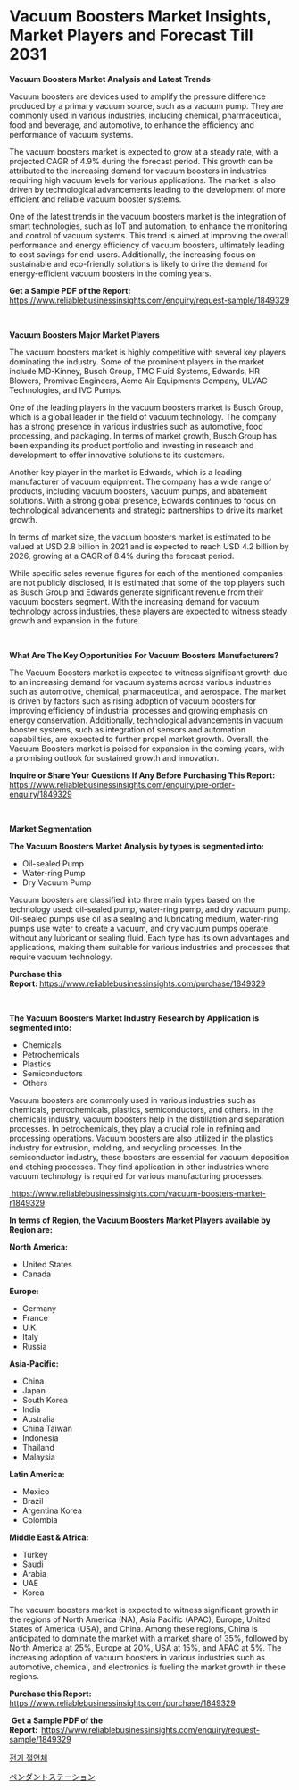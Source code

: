 <p><h1>Vacuum Boosters Market Insights, Market Players and Forecast Till 2031</h1></p><p><strong>Vacuum Boosters Market Analysis and Latest Trends</strong></p>
<p><p>Vacuum boosters are devices used to amplify the pressure difference produced by a primary vacuum source, such as a vacuum pump. They are commonly used in various industries, including chemical, pharmaceutical, food and beverage, and automotive, to enhance the efficiency and performance of vacuum systems.</p><p>The vacuum boosters market is expected to grow at a steady rate, with a projected CAGR of 4.9% during the forecast period. This growth can be attributed to the increasing demand for vacuum boosters in industries requiring high vacuum levels for various applications. The market is also driven by technological advancements leading to the development of more efficient and reliable vacuum booster systems.</p><p>One of the latest trends in the vacuum boosters market is the integration of smart technologies, such as IoT and automation, to enhance the monitoring and control of vacuum systems. This trend is aimed at improving the overall performance and energy efficiency of vacuum boosters, ultimately leading to cost savings for end-users. Additionally, the increasing focus on sustainable and eco-friendly solutions is likely to drive the demand for energy-efficient vacuum boosters in the coming years.</p></p>
<p><strong>Get a Sample PDF of the Report:&nbsp;</strong> <a href="https://www.reliablebusinessinsights.com/enquiry/request-sample/1849329">https://www.reliablebusinessinsights.com/enquiry/request-sample/1849329</a></p>
<p>&nbsp;</p>
<p><strong>Vacuum Boosters Major Market Players</strong></p>
<p><p>The vacuum boosters market is highly competitive with several key players dominating the industry. Some of the prominent players in the market include MD-Kinney, Busch Group, TMC Fluid Systems, Edwards, HR Blowers, Promivac Engineers, Acme Air Equipments Company, ULVAC Technologies, and IVC Pumps.</p><p>One of the leading players in the vacuum boosters market is Busch Group, which is a global leader in the field of vacuum technology. The company has a strong presence in various industries such as automotive, food processing, and packaging. In terms of market growth, Busch Group has been expanding its product portfolio and investing in research and development to offer innovative solutions to its customers.</p><p>Another key player in the market is Edwards, which is a leading manufacturer of vacuum equipment. The company has a wide range of products, including vacuum boosters, vacuum pumps, and abatement solutions. With a strong global presence, Edwards continues to focus on technological advancements and strategic partnerships to drive its market growth.</p><p>In terms of market size, the vacuum boosters market is estimated to be valued at USD 2.8 billion in 2021 and is expected to reach USD 4.2 billion by 2026, growing at a CAGR of 8.4% during the forecast period.</p><p>While specific sales revenue figures for each of the mentioned companies are not publicly disclosed, it is estimated that some of the top players such as Busch Group and Edwards generate significant revenue from their vacuum boosters segment. With the increasing demand for vacuum technology across industries, these players are expected to witness steady growth and expansion in the future.</p></p>
<p>&nbsp;</p>
<p><strong>What Are The Key Opportunities For Vacuum Boosters Manufacturers?</strong></p>
<p><p>The Vacuum Boosters market is expected to witness significant growth due to an increasing demand for vacuum systems across various industries such as automotive, chemical, pharmaceutical, and aerospace. The market is driven by factors such as rising adoption of vacuum boosters for improving efficiency of industrial processes and growing emphasis on energy conservation. Additionally, technological advancements in vacuum booster systems, such as integration of sensors and automation capabilities, are expected to further propel market growth. Overall, the Vacuum Boosters market is poised for expansion in the coming years, with a promising outlook for sustained growth and innovation.</p></p>
<p><strong>Inquire or Share Your Questions If Any Before Purchasing This Report:</strong> <a href="https://www.reliablebusinessinsights.com/enquiry/pre-order-enquiry/1849329">https://www.reliablebusinessinsights.com/enquiry/pre-order-enquiry/1849329</a></p>
<p>&nbsp;</p>
<p><strong>Market Segmentation</strong></p>
<p><strong>The Vacuum Boosters Market Analysis by types is segmented into:</strong></p>
<p><ul><li>Oil-sealed Pump</li><li>Water-ring Pump</li><li>Dry Vacuum Pump</li></ul></p>
<p><p>Vacuum boosters are classified into three main types based on the technology used: oil-sealed pump, water-ring pump, and dry vacuum pump. Oil-sealed pumps use oil as a sealing and lubricating medium, water-ring pumps use water to create a vacuum, and dry vacuum pumps operate without any lubricant or sealing fluid. Each type has its own advantages and applications, making them suitable for various industries and processes that require vacuum technology.</p></p>
<p><strong>Purchase this Report:&nbsp;</strong><a href="https://www.reliablebusinessinsights.com/purchase/1849329">https://www.reliablebusinessinsights.com/purchase/1849329</a></p>
<p>&nbsp;</p>
<p><strong>The Vacuum Boosters Market Industry Research by Application is segmented into:</strong></p>
<p><ul><li>Chemicals</li><li>Petrochemicals</li><li>Plastics</li><li>Semiconductors</li><li>Others</li></ul></p>
<p><p>Vacuum boosters are commonly used in various industries such as chemicals, petrochemicals, plastics, semiconductors, and others. In the chemicals industry, vacuum boosters help in the distillation and separation processes. In petrochemicals, they play a crucial role in refining and processing operations. Vacuum boosters are also utilized in the plastics industry for extrusion, molding, and recycling processes. In the semiconductor industry, these boosters are essential for vacuum deposition and etching processes. They find application in other industries where vacuum technology is required for various manufacturing processes.</p></p>
<p><a href="https://www.reliablebusinessinsights.com/vacuum-boosters-market-r1849329">&nbsp;https://www.reliablebusinessinsights.com/vacuum-boosters-market-r1849329</a></p>
<p><strong>In terms of Region, the Vacuum Boosters Market Players available by Region are:</strong></p>
<p>
    <p> <strong> North America: </strong>
        <ul>
            <li>United States</li>
            <li>Canada</li>
        </ul>
        </p> 
    <p> <strong> Europe: </strong>
        <ul>
            <li>Germany</li>
            <li>France</li>
            <li>U.K.</li>
            <li>Italy</li>
            <li>Russia</li>
        </ul>
        </p> 
    <p> <strong> Asia-Pacific: </strong>
        <ul>
            <li>China</li>
            <li>Japan</li>
            <li>South Korea</li>
            <li>India</li>
            <li>Australia</li>
            <li>China Taiwan</li>
            <li>Indonesia</li>
            <li>Thailand</li>
            <li>Malaysia</li>
        </ul>
        </p> 
    <p> <strong> Latin America: </strong>
        <ul>
            <li>Mexico</li>
            <li>Brazil</li>
            <li>Argentina Korea</li>
            <li>Colombia</li>
        </ul>
        </p> 
    <p> <strong> Middle East & Africa: </strong>
        <ul>
            <li>Turkey</li>
            <li>Saudi</li>
            <li>Arabia</li>
            <li>UAE</li>
            <li>Korea</li>
        </ul>
    </p>
    </p>
<p><p>The vacuum boosters market is expected to witness significant growth in the regions of North America (NA), Asia Pacific (APAC), Europe, United States of America (USA), and China. Among these regions, China is anticipated to dominate the market with a market share of 35%, followed by North America at 25%, Europe at 20%, USA at 15%, and APAC at 5%. The increasing adoption of vacuum boosters in various industries such as automotive, chemical, and electronics is fueling the market growth in these regions.</p></p>
<p><strong>Purchase this Report: </strong><a href="https://www.reliablebusinessinsights.com/purchase/1849329">https://www.reliablebusinessinsights.com/purchase/1849329</a></p>
<p>&nbsp;<strong>Get a Sample PDF of the Report:&nbsp;&nbsp;</strong><a href="https://www.reliablebusinessinsights.com/enquiry/request-sample/1849329">https://www.reliablebusinessinsights.com/enquiry/request-sample/1849329</a></p>
<p><strong></strong></p>
<p><p><a href="https://github.com/vss5505pa7z1p/Market-Research-Report-List-3/blob/main/443419547841.md">전기 절연체</a></p><p><a href="https://github.com/pepo3k/Market-Research-Report-List-3/blob/main/763780637234.md">ペンダントステーション</a></p></p>